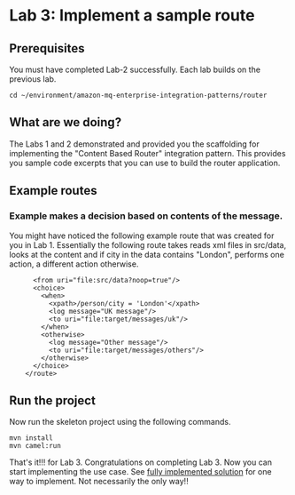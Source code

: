 # Lab 3: Implement a sample route

## Prerequisites

You must have completed Lab-2 successfully. Each lab builds on the previous lab. 

```
cd ~/environment/amazon-mq-enterprise-integration-patterns/router
```

## What are we doing?

The Labs 1 and 2 demonstrated and provided you the scaffolding for implementing the "Content Based Router" integration pattern. This provides you sample code excerpts that you can use to build the router application.

## Example routes

### Example makes a decision based on contents of the message.

You might have noticed the following example route that was created for you in Lab 1. Essentially the following route takes reads xml files in src/data, looks at the content and if city in the data contains "London", performs one action, a different action otherwise.

```
      <from uri="file:src/data?noop=true"/>
      <choice>
        <when>
          <xpath>/person/city = 'London'</xpath>
          <log message="UK message"/>
          <to uri="file:target/messages/uk"/>
        </when>
        <otherwise>
          <log message="Other message"/>
          <to uri="file:target/messages/others"/>
        </otherwise>
      </choice>
    </route>
```

## Run the project 

Now run the skeleton project using the following commands. 

```
mvn install
mvn camel:run
```

That's it!!! for Lab 3. Congratulations on completing Lab 3. Now you can start implementing the use case. See [fully implemented solution](solution.md) for one way to implement. Not necessarily the only way!! 
